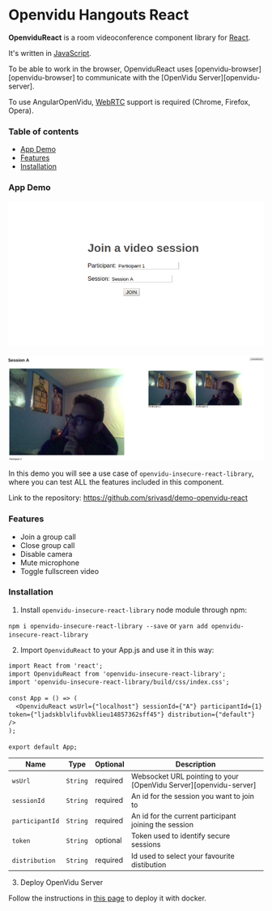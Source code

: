 # Openvidu Hangouts React

**OpenviduReact** is a room videoconference component library for [React](https://reactjs.org/).

It's written in [JavaScript](https://www.javascript.com/).

To be able to work in the browser, OpenviduReact uses [openvidu-browser][openvidu-browser] to communicate with the [OpenVidu Server][openvidu-server].

To use AngularOpenVidu, [WebRTC](https://en.wikipedia.org/wiki/WebRTC) support is required (Chrome, Firefox, Opera).

### Table of contents

- [App Demo](#app-demo)
- [Features](#features)
- [Installation](#installation)

### App Demo

<p align="center">
   <img src="images/login.png" alt="screencast">
</p>

<p align="center">
   <img src="images/app-demo.png" alt="screencast">
</p>

In this demo you will see a use case of `openvidu-insecure-react-library`, where you can test ALL the features included in this component.

Link to the repository: https://github.com/srivasd/demo-openvidu-react

### Features

- Join a group call
- Close group call
- Disable camera
- Mute microphone
- Toggle fullscreen video

### Installation

1. Install `openvidu-insecure-react-library` node module through npm:

`npm i openvidu-insecure-react-library --save` or `yarn add openvidu-insecure-react-library `

2. Import `OpenviduReact` to your App.js and use it in this way:

````
import React from 'react';
import OpenviduReact from 'openvidu-insecure-react-library';
import 'openvidu-insecure-react-library/build/css/index.css';

const App = () => (
  <OpenviduReact wsUrl={"localhost"} sessionId={"A"} participantId={1} token={"ljadskblvlifuvbklieu14857362sff45"} distribution={"default"} />
);

export default App;
````

| Name | Type | Optional | Description |
|---|---|---|---|
| `wsUrl`			| `String` | required | Websocket URL pointing to your [OpenVidu Server][openvidu-server] |
| `sessionId`		| `String` | required | An id for the session you want to join to |
| `participantId`	| `String` | required | An id for the current participant joining the session |
| `token`	| `String` | optional | Token used to identify secure sessions |
| `distribution`	| `String` | required | Id used to select your favourite distibution |


3. Deploy OpenVidu Server

Follow the instructions in [this page](http://openvidu.io/docs/reference-docs/openvidu-artifacts/) to deploy it with docker.







